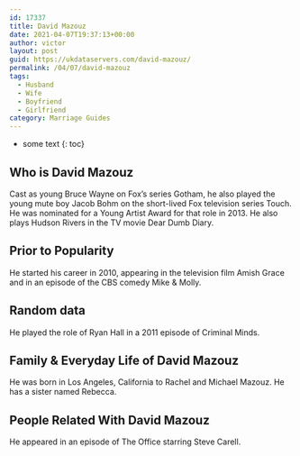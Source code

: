 ```yaml
---
id: 17337
title: David Mazouz
date: 2021-04-07T19:37:13+00:00
author: victor
layout: post
guid: https://ukdataservers.com/david-mazouz/
permalink: /04/07/david-mazouz
tags:
  - Husband
  - Wife
  - Boyfriend
  - Girlfriend
category: Marriage Guides
---
```


* some text
{: toc}


## Who is David Mazouz



Cast as young Bruce Wayne on Fox&#8217;s series Gotham, he also played the young mute boy Jacob Bohm on the short-lived Fox television series Touch. He was nominated for a Young Artist Award for that role in 2013. He also plays Hudson Rivers in the TV movie Dear Dumb Diary.

                
                
                
## Prior to Popularity



He started his career in 2010, appearing in the television film Amish Grace and in an episode of the CBS comedy Mike & Molly. 

                
                
                
## Random data



He played the role of Ryan Hall in a 2011 episode of Criminal Minds. 

                
                
                
## Family & Everyday Life of David Mazouz



He was born in Los Angeles, California to Rachel and Michael Mazouz. He has a sister named Rebecca. 

                
                
                
## People Related With David Mazouz



He appeared in an episode of The Office starring Steve Carell.

                
              
            
          
          
          